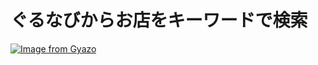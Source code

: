 # ぐるなびからお店をキーワードで検索 #

[![Image from Gyazo](https://i.gyazo.com/3d0ee91131c18487d1cae0a6725b6451.gif)](https://gyazo.com/3d0ee91131c18487d1cae0a6725b6451)